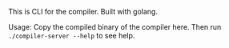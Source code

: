 This is CLI for the compiler. Built with golang.

Usage: Copy the compiled binary of the compiler here. Then run `./compiler-server --help` to see help.
